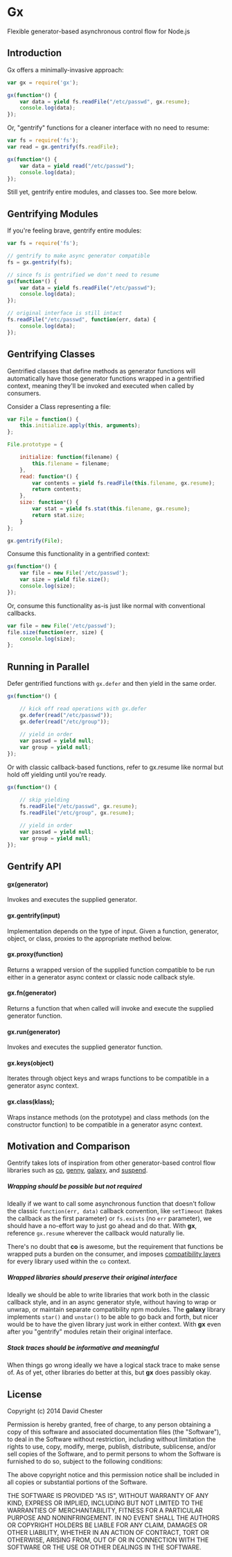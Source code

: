# Gx

Flexible generator-based asynchronous control flow for Node.js

## Introduction

Gx offers a minimally-invasive approach:

```js
var gx = require('gx');

gx(function*() {
	var data = yield fs.readFile("/etc/passwd", gx.resume);
	console.log(data);
});
```
Or, "gentrify" functions for a cleaner interface with no need to resume:

```js
var fs = require('fs');
var read = gx.gentrify(fs.readFile);

gx(function*() {
	var data = yield read("/etc/passwd");
	console.log(data);
});
```

Still yet, gentrify entire modules, and classes too.  See more below.


## Gentrifying Modules

If you're feeling brave, gentrify entire modules:

```js
var fs = require('fs');

// gentrify to make async generator compatible
fs = gx.gentrify(fs);

// since fs is gentrified we don't need to resume
gx(function*() {
	var data = yield fs.readFile("/etc/passwd");
	console.log(data);
});

// original interface is still intact
fs.readFile("/etc/passwd", function(err, data) {
	console.log(data);
});
```

## Gentrifying Classes

Gentrified classes that define methods as generator functions will automatically have those generator functions wrapped in a gentrified context, meaning they'll be invoked and executed when called by consumers.

Consider a Class representing a file:

```js
var File = function() {
	this.initialize.apply(this, arguments);
};

File.prototype = {

	initialize: function(filename) {
		this.filename = filename;
	},
	read: function*() {
		var contents = yield fs.readFile(this.filename, gx.resume);
		return contents;
	},
	size: function*() {
		var stat = yield fs.stat(this.filename, gx.resume);
		return stat.size;
	}
};

gx.gentrify(File);
```

Consume this functionality in a gentrified context:

```js
gx(function*() {
	var file = new File('/etc/passwd');
	var size = yield file.size();
	console.log(size);
});
```

Or, consume this functionality as-is just like normal with conventional callbacks.

```js
var file = new File('/etc/passwd');
file.size(function(err, size) {
	console.log(size);
};
```

## Running in Parallel

Defer gentrified functions with `gx.defer` and then yield in the same order.

```js
gx(function*() {

	// kick off read operations with gx.defer
	gx.defer(read("/etc/passwd"));
	gx.defer(read("/etc/group"));
	
	// yield in order
	var passwd = yield null;
	var group = yield null;
});
```

Or with classic callback-based functions, refer to gx.resume like normal but hold off yielding until you're ready.

```js
gx(function*() {

	// skip yielding 
	fs.readFile("/etc/passwd", gx.resume);
	fs.readFile("/etc/group", gx.resume);
	
	// yield in order
	var passwd = yield null;
	var group = yield null;
});
```


## Gentrify API

#### gx(generator)

Invokes and executes the supplied generator.

#### gx.gentrify(input)

Implementation depends on the type of input.  Given a function, generator, object, or class, proxies to the appropriate method below.

#### gx.proxy(function)

Returns a wrapped version of the supplied function compatible to be run either in a generator async context or classic node callback style.

#### gx.fn(generator)

Returns a function that when called will invoke and execute the supplied generator function.

#### gx.run(generator)

Invokes and executes the supplied generator function.

#### gx.keys(object)

Iterates through object keys and wraps functions to be compatible in a generator async context.

#### gx.class(klass);

Wraps instance methods (on the prototype) and class methods (on the constructor function) to be compatible in a generator async context.


## Motivation and Comparison

Gentrify takes lots of inspiration from other generator-based control flow libraries such as [co](https://github.com/visionmedia/co), [genny](https://github.com/spion/genny), [galaxy](https://github.com/bjouhier/galaxy), and [suspend](https://github.com/jmar777/suspend).

##### Wrapping should be possible but not required

Ideally if we want to call some asynchronous function that doesn't follow the classic `function(err, data)` callback convention, like `setTimeout` (takes the callback as the first parameter) or `fs.exists` (no `err` parameter), we should have a no-effort way to just go ahead and do that.  With **gx**, reference `gx.resume` wherever the callback would naturally lie.

There's no doubt that **co** is awesome, but the requirement that functions be wrapped puts a burden on the consumer, and imposes [compatibility layers](https://github.com/visionmedia/co/wiki) for every library used within the `co` context.

##### Wrapped libraries should preserve their original interface

Ideally we should be able to write libraries that work both in the classic callback style, and in an async generator style, without having to wrap or unwrap, or maintain separate compatibility npm modules.  The **galaxy** library implements `star()` and `unstar()` to be able to go back and forth, but nicer would be to have the given library just work in either context.  With **gx** even after you "gentrify" modules retain their original interface.

##### Stack traces should be informative and meaningful

When things go wrong ideally we have a logical stack trace to make sense of.  As of yet, other libraries do better at this, but **gx** does passibly okay.

## License

Copyright (c) 2014 David Chester

Permission is hereby granted, free of charge, to any person obtaining a copy of
this software and associated documentation files (the "Software"), to deal in
the Software without restriction, including without limitation the rights to
use, copy, modify, merge, publish, distribute, sublicense, and/or sell copies of
the Software, and to permit persons to whom the Software is furnished to do so,
subject to the following conditions:

The above copyright notice and this permission notice shall be included in all
copies or substantial portions of the Software.

THE SOFTWARE IS PROVIDED "AS IS", WITHOUT WARRANTY OF ANY KIND, EXPRESS OR
IMPLIED, INCLUDING BUT NOT LIMITED TO THE WARRANTIES OF MERCHANTABILITY, FITNESS
FOR A PARTICULAR PURPOSE AND NONINFRINGEMENT. IN NO EVENT SHALL THE AUTHORS OR
COPYRIGHT HOLDERS BE LIABLE FOR ANY CLAIM, DAMAGES OR OTHER LIABILITY, WHETHER
IN AN ACTION OF CONTRACT, TORT OR OTHERWISE, ARISING FROM, OUT OF OR IN
CONNECTION WITH THE SOFTWARE OR THE USE OR OTHER DEALINGS IN THE SOFTWARE.
